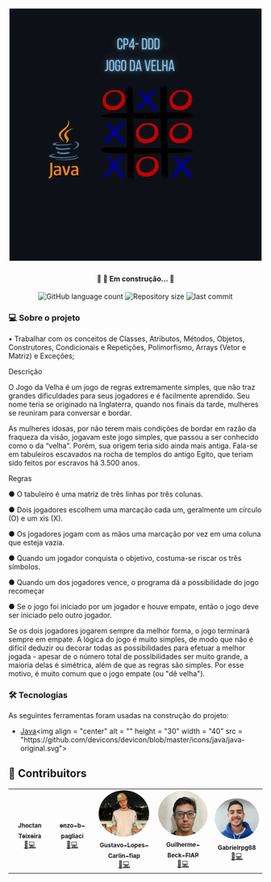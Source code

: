 <h1 align="center">
    <img alt="#Java" title="#Java" src="./LogoVelhaJg.png" />
</h1>
<h4 align="center"> 
	🚧 🚀 Em construção... 🚧
</h4>

<p align="center">
  <img alt="GitHub language count" src="https://img.shields.io/static/v1?label=languague&message=1&color=red&style=for-the-badge&logo=ghost">
  
  <img alt="Repository size" src="https://img.shields.io/static/v1?label=repo-size&message=00.0mb&color=red&style=for-the-badge&logo=ghost">
  
  <img alt="last commit" src="https://img.shields.io/static/v1?label=last-commit&message=September 2021&color=red&style=for-the-badge&logo=ghost">
</p>

<p>

### 💻 Sobre o projeto
• Trabalhar com os conceitos de Classes, Atributos, Métodos, Objetos, Construtores,
Condicionais e Repetições, Polimorfismo, Arrays (Vetor e Matriz) e Exceções;
	
Descrição
	
O Jogo da Velha é um jogo de regras extremamente simples, que não traz
grandes dificuldades para seus jogadores e é facilmente aprendido. Seu nome teria se
originado na Inglaterra, quando nos finais da tarde, mulheres se reuniram para conversar
e bordar.
	
As mulheres idosas, por não terem mais condições de bordar em razão da
fraqueza da visão, jogavam este jogo simples, que passou a ser conhecido como o da
“velha". Porém, sua origem teria sido ainda mais antiga. Fala-se em tabuleiros escavados
na rocha de templos do antigo Egito, que teriam sido feitos por escravos há 3.500 anos.
	
Regras
	
● O tabuleiro é uma matriz de três linhas por três colunas.
	
● Dois jogadores escolhem uma marcação cada um, geralmente um círculo (O) e um
xis (X).
	
● Os jogadores jogam com as mãos uma marcação por vez em uma coluna que esteja
vazia.
	
● Quando um jogador conquista o objetivo, costuma-se riscar os três símbolos.
	
● Quando um dos jogadores vence, o programa dá a possibilidade do jogo recomeçar
	
● Se o jogo foi iniciado por um jogador e houve empate, então o jogo deve ser iniciado
pelo outro jogador.
	
Se os dois jogadores jogarem sempre da melhor forma, o jogo terminará sempre
em empate. A lógica do jogo é muito simples, de modo que não é difícil deduzir ou decorar
todas as possibilidades para efetuar a melhor jogada - apesar de o número total de
possibilidades ser muito grande, a maioria delas é simétrica, além de que as regras são
simples. Por esse motivo, é muito comum que o jogo empate (ou "dê velha").
</p>

### 🛠 Tecnologias

As seguintes ferramentas foram usadas na construção do projeto:

- [Java](https://pt.wikipedia.org/wiki/Java_(linguagem_de_programa%C3%A7%C3%A3o))<img align = "center" alt = "" height = "30" width = "40" src = "https://github.com/devicons/devicon/blob/master/icons/java/java-original.svg">

## 👥 Contribuitors
<table>
	<tr>
	      <td align="center"><a href="https://github.com/JhoctanTeixeira"><img style="border-radius: 50%;" src="https://avatars.githubusercontent.com/u/80040630?v=4" width="100px;" alt=""/><br /><sub><b>Jhoctan Teixeira</b></sub></a><br /><a href="https://github.com/JhoctanTeixeira" title="Jhoctan-Teixeira">🚀💻</a></td>
		<td align="center"><a href="https://github.com/enzo-b-pagliacci"><img style="border-radius: 50%;" src="https://avatars.githubusercontent.com/u/80040708?v=4" width="100px;" alt=""/><br /><sub><b>enzo-b-pagliaci</b></sub></a><br /><a href="https://github.com/enzo-b-pagliacci" title="enzo-b-pagliaci">🚀💻</a></td>
    		<td align="center"><a href="https://github.com/Gustavo-Lopes-Carlin-fiap"><img style="border-radius: 50%;" src="https://github.com/JhoctanTeixeira/GlobalSolution/blob/main/img/Gustavo.png" width="100px;" alt=""/><br /><sub><b>Gustavo-Lopes-Carlin-fiap</b></sub></a><br /><a href="https://github.com/Gustavo-Lopes-Carlin-fiap" title="Gustavo">🚀💻</a></td>
    		<td align="center"><a href="https://github.com/Guilherme-Beck-FIAP"><img style="border-radius: 50%;" src="https://github.com/JhoctanTeixeira/GlobalSolution/blob/main/img/Beck.png" width="100px;" alt=""/><br /><sub><b>Guilherme-Beck-FIAP</b></sub></a><br /><a href="https://github.com/Guilherme-Beck-FIAP" title="enzo-b-pagliaci">🚀💻</a></td>
    		<td align="center"><a href="https://github.com/Gabrielrpg68"><img style="border-radius: 50%;" src="https://github.com/JhoctanTeixeira/GlobalSolution/blob/main/img/dantas.png" width="100px;" alt=""/><br /><sub><b>Gabrielrpg68</b></sub></a><br /><a href="https://github.com/Gabrielrpg68" title="enzo-b-pagliaci">🚀💻</a></td>	
	</tr>
</table>
